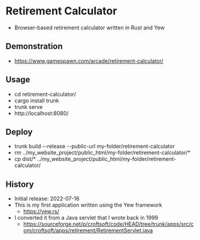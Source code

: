 # Retirement Calculator

- Browser-based retirement calculator written in Rust and Yew

## Demonstration

- https://www.gamespawn.com/arcade/retirement-calculator/

## Usage

- cd retirement-calculator/
- cargo install trunk
- trunk serve
- http://localhost:8080/

## Deploy

- trunk build --release --public-url my-folder/retirement-calculator
- rm ../my_website_project/public_html/my-folder/retirement-calculator/*
- cp dist/* ../my_website_project/public_html/my-folder/retirement-calculator/

## History

- Initial release: 2022-07-16
- This is my first application written using the Yew framework
  - https://yew.rs/
- I converted it from a Java servlet that I wrote back in 1999
  - https://sourceforge.net/p/croftsoft/code/HEAD/tree/trunk/apps/src/com/croftsoft/apps/retirement/RetirementServlet.java
